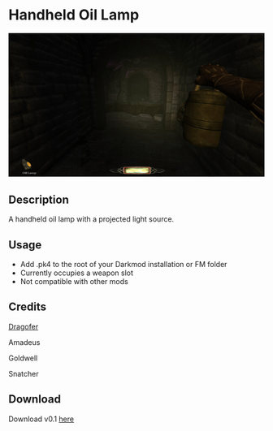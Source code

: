 # Handheld Oil Lamp

![alt text](Playerlamp.jpg "lamp")

## Description
A handheld oil lamp with a projected light source.
## Usage
- Add .pk4 to the root of your Darkmod installation or FM folder 
- Currently occupies a weapon slot
- Not compatible with other mods
## Credits
[Dragofer](https://forums.thedarkmod.com/index.php?/topic/17084-dragofers-stuff/)

Amadeus

Goldwell

Snatcher

## Download
Download v0.1 [here](https://github.com/thedarkmodcommunity/mod-handheld-lamp/releases/download/v0.1/z_handheld_lamp_v0.1.pk4)

